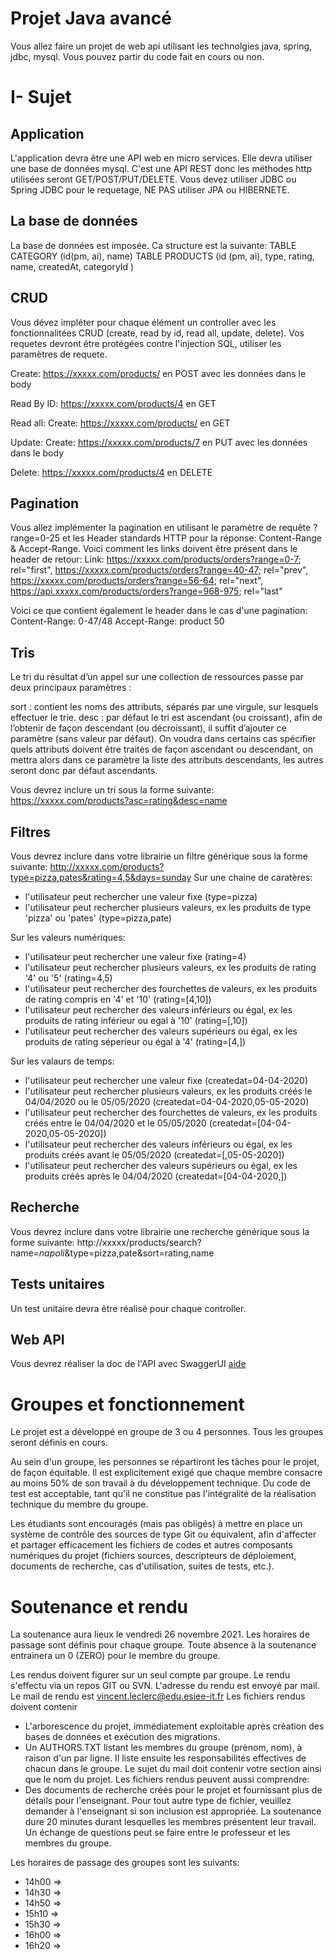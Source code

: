 
# Projet Java avancé

Vous allez faire un projet de web api utilisant les technolgies java, spring, jdbc, mysql.
Vous pouvez partir du code fait en cours ou non.

# I- Sujet

## Application 

L'application devra être une API web en micro services. Elle devra utiliser une base de données mysql.
C'est une API REST donc les méthodes http utilisées seront GET/POST/PUT/DELETE.
Vous devez utiliser JDBC ou Spring JDBC pour le requetage, NE PAS utiliser JPA ou HIBERNETE.

## La base de données

La base de données est imposée. Ca structure est la suivante:
TABLE CATEGORY (id(pm, ai), name)
TABLE PRODUCTS (id (pm, ai), type, rating, name, createdAt, categoryId )

## CRUD

Vous dévez impléter pour chaque élément un controller avec les fonctionnalitées CRUD (create, read by id, read all, update, delete).
Vos requetes devront être protégées contre l'injection SQL, utiliser les paramètres de requete.

Create: https://xxxxx.com/products/ en POST avec les données dans le body

Read By ID: https://xxxxx.com/products/4 en GET

Read all: Create: https://xxxxx.com/products/ en GET

Update: Create: https://xxxxx.com/products/7 en PUT avec les données dans le body

Delete: https://xxxxx.com/products/4 en DELETE

## Pagination

Vous allez implémenter la pagination en utilisant le paramètre de requête ?range=0-25 et les Header standards HTTP pour la réponse:  Content-Range & Accept-Range.
Voici comment les links doivent être présent dans le header de retour:
Link: <https://xxxxx.com/products/orders?range=0-7>; rel="first", <https://xxxxx.com/products/orders?range=40-47>; rel="prev",  <https://xxxxx.com/products/orders?range=56-64>; rel="next", <https://api.xxxxx.com/products/orders?range=968-975>; rel="last"

Voici ce que contient également le header dans le cas d'une pagination:
Content-Range: 0-47/48
Accept-Range: product 50

## Tris

Le tri du résultat d’un appel sur une collection de ressources passe par deux principaux paramètres :

sort : contient les noms des attributs, séparés par une virgule, sur lesquels effectuer le trie.
desc : par défaut le tri est ascendant (ou croissant), afin de l’obtenir de façon descendant (ou décroissant), il suffit d’ajouter ce paramètre (sans valeur par défaut). On voudra dans certains cas spécifier quels attributs doivent être traités de façon ascendant ou descendant, on mettra alors dans ce paramètre la liste des attributs descendants, les autres seront donc par défaut ascendants.

Vous devrez inclure un tri sous la forme suivante: https://xxxxx.com/products?asc=rating&desc=name

## Filtres
Vous devrez inclure dans votre librairie un filtre générique sous la forme suivante: http://xxxxx.com/products?type=pizza,pates&rating=4,5&days=sunday
Sur une chaine de caratères:
- l'utilisateur peut rechercher une valeur fixe (type=pizza) 
- l'utilisateur peut rechercher plusieurs valeurs,  ex les produits de type 'pizza' ou 'pates' (type=pizza,pate)

Sur les valeurs numériques:
- l'utilisateur peut rechercher une valeur fixe (rating=4) 
- l'utilisateur peut rechercher plusieurs valeurs,  ex les produits de rating '4' ou '5' (rating=4,5)
- l'utilisateur peut rechercher des fourchettes de valeurs,  ex les produits de rating compris en '4' et '10' (rating=[4,10])
- l'utilisateur peut rechercher des valeurs inférieurs ou égal,  ex les produits de rating inférieur ou egal à '10' (rating=[,10])
- l'utilisateur peut rechercher des valeurs supérieurs ou égal,  ex les produits de rating séperieur ou égal à '4' (rating=[4,])

Sur les valaurs de temps:
- l'utilisateur peut rechercher une valeur fixe (createdat=04-04-2020)
- l'utilisateur peut rechercher plusieurs valeurs,  ex les produits créés le 04/04/2020 ou le 05/05/2020 (createdat=04-04-2020,05-05-2020)
- l'utilisateur peut rechercher des fourchettes de valeurs,  ex les produits créés entre le 04/04/2020 et le 05/05/2020 (createdat=[04-04-2020,05-05-2020])
- l'utilisateur peut rechercher des valeurs inférieurs ou égal,  ex les produits créés avant le 05/05/2020 (createdat=[,05-05-2020])
- l'utilisateur peut rechercher des valeurs supérieurs ou égal,  ex les produits créés après le 04/04/2020 (createdat=[04-04-2020,])

## Recherche

Vous devrez inclure dans votre librairie une recherche générique sous la forme suivante: http://xxxxx/products/search?name=*napoli*&type=pizza,pate&sort=rating,name


## Tests unitaires

Un  test unitaire devra être réalisé pour chaque controller.

## Web API

Vous devrez réaliser la doc de l'API avec SwaggerUI [aide](https://swagger.io/swagger-ui/)



# Groupes et fonctionnement

Le projet est a développé en groupe de 3 ou 4 personnes.
Tous les groupes seront définis en cours.

Au sein d'un groupe, les personnes se répartiront les tâches pour le projet, de façon équitable.  Il est explicitement exigé que chaque membre consacre au moins 50% de son travail à du développement technique. Du code de test est acceptable, tant qu'il ne constitue pas l'intégralité de la réalisation technique du membre du groupe.

Les étudiants sont encouragés (mais pas obligés) à mettre en place un système de contrôle des sources de type Git ou équivalent, afin d'affecter et partager efficacement les fichiers de codes et autres composants numériques du projet (fichiers sources, descripteurs de déploiement, documents de recherche, cas d'utilisation, suites de tests, etc.).

# Soutenance et rendu

La soutenance aura lieux le vendredi 26 novembre 2021.
Les horaires de passage sont définis pour chaque groupe.
Toute absence à la soutenance entrainera un 0 (ZERO) pour le membre du groupe.

Les rendus doivent figurer sur un seul compte par groupe.
Le rendu s'effectu via un repos GIT ou SVN. L'adresse du rendu est envoyé par mail.
Le mail de rendu est vincent.leclerc@edu.esiee-it.fr
Les fichiers rendus doivent contenir
  - L'arborescence du projet, immédiatement exploitable après création des bases de données et exécution des migrations.
  - Un AUTHORS.TXT listant les membres du groupe (prénom, nom), à raison d'un par ligne.  Il liste ensuite les responsabilités effectives de chacun dans le groupe.
Le sujet du mail doit contenir votre section ainsi que le nom du projet.
Les fichiers rendus peuvent aussi comprendre: 
  - Des documents de recherche créés pour le projet et fournissant plus de détails pour l'enseignant.
Pour tout autre type de fichier, veuillez demander à l'enseignant si son inclusion est appropriée.
La soutenance dure 20 minutes durant lesquelles les membres présentent leur travail. Un échange de questions peut se faire entre le professeur et les membres du groupe.


Les horaires de passage des groupes sont les suivants:

- 14h00 =>
- 14h30 =>
- 14h50 =>
- 15h10 =>
- 15h30 =>
- 16h00 =>
- 16h20 =>